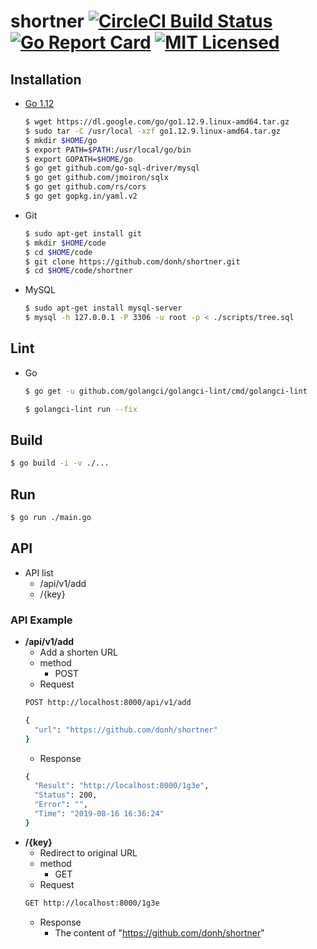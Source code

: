 # shortner [![CircleCI Build Status](https://circleci.com/gh/donh/shortner.svg?style=shield)](https://circleci.com/gh/donh/shortner) [![Go Report Card](https://goreportcard.com/badge/github.com/donh/shortner)](https://goreportcard.com/report/github.com/donh/shortner) [![MIT Licensed](https://img.shields.io/badge/license-MIT-blue.svg)](https://raw.githubusercontent.com/CircleCI-Public/circleci-demo-go/master/LICENSE.md)

## Installation
- [Go 1.12](https://golang.org/dl/)
  ```bash
  $ wget https://dl.google.com/go/go1.12.9.linux-amd64.tar.gz
  $ sudo tar -C /usr/local -xzf go1.12.9.linux-amd64.tar.gz
  $ mkdir $HOME/go
  $ export PATH=$PATH:/usr/local/go/bin
  $ export GOPATH=$HOME/go
  $ go get github.com/go-sql-driver/mysql
  $ go get github.com/jmoiron/sqlx
  $ go get github.com/rs/cors
  $ go get gopkg.in/yaml.v2
  ```
- Git
  ```bash
  $ sudo apt-get install git
  $ mkdir $HOME/code
  $ cd $HOME/code
  $ git clone https://github.com/donh/shortner.git
  $ cd $HOME/code/shortner
  ```
- MySQL
  ```bash
  $ sudo apt-get install mysql-server
  $ mysql -h 127.0.0.1 -P 3306 -u root -p < ./scripts/tree.sql
  ```

## Lint
- Go
  ```bash
  $ go get -u github.com/golangci/golangci-lint/cmd/golangci-lint
  ```
  ```bash
  $ golangci-lint run --fix
  ```

## Build
```bash
$ go build -i -v ./...
```

## Run
```bash
$ go run ./main.go
```

## API
- API list
  - /api/v1/add
  - /{key}

### API Example
- **/api/v1/add**
  - Add a shorten URL
  - method
    - POST
  - Request
  ```bash
  POST http://localhost:8000/api/v1/add
  ```
  ```bash
  {
    "url": "https://github.com/donh/shortner"
  }
  ```
  - Response
  ```bash
  {
    "Result": "http://localhost:8000/1g3e",
    "Status": 200,
    "Error": "",
    "Time": "2019-08-16 16:36:24"
  }
  ```
- **/{key}**
  - Redirect to original URL
  - method
    - GET
  - Request
  ```bash
  GET http://localhost:8000/1g3e
  ```
  - Response
    - The content of "https://github.com/donh/shortner"
